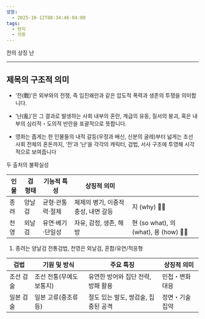 ```yaml
---
성장:
  - 2025-10-12T08:34:46-04:00
tags:
  - 현지
  - 의용
---
```

전의 상징 난

----

## 제목의 구조적 의미

- ‘전(戰)’은 외부와의 전쟁, 즉 임진왜란과 같은 압도적 폭력과 생존의 투쟁을 의미합니다.[](https://www.sisajournal.com/news/articleView.html?idxno=310761)​
    
- ‘난(亂)’은 그 결과로 발생하는 사회 내부의 혼란, 계급의 유동, 질서의 붕괴, 혹은 내부의 심리적・도의적 반란을 포괄적으로 뜻합니다.[](http://www.withinnews.co.kr/news/view.html?section=169&category=173&no=34575)​
    
- 영화는 좁게는 한 인물들의 내적 갈등(우정과 배신, 신분의 굴레)부터 넓게는 조선 사회 전체의 혼돈까지, ‘전’과 ‘난’을 각각의 캐릭터, 검법, 서사 구조에 투영해 시각적으로 보여줍니다

두 출처의 불확실성

| 인물  | 검 형태 | 기능적 특성    | 상징적 의미                |                                     |
| --- | ---- | --------- | --------------------- | ----------------------------------- |
| 종려  | 양날검  | 균형·관통력·절제 | 체제의 병기, 이중적 충성, 내면 갈등 | 지 (why) 👾🐅                        |
| 천영  | 외날검  | 유연·베기·단일성 | 자유, 감정, 생존, 해방        | 현 (so what), 의 (what), 용 (how) 🐢🐙 |

1. 종려는 양날검 전통검법, 천영은 외날검, 혼합/유연/적응형


| 검법    | 기원 및 방식       | 주요 특징                 | 상징적 의미   |
| ----- | ------------- | --------------------- | -------- |
| 조선 검술 | 조선 전통(무예도보통지) | 유연한 방어와 집단 전략, 방패 활용  | 민첩・변화 대응 |
| 일본 검술 | 일본 고류(중조류 등)  | 절도 있는 발도, 쌍검술, 집중된 공격 | 정면・기술 집약 |
